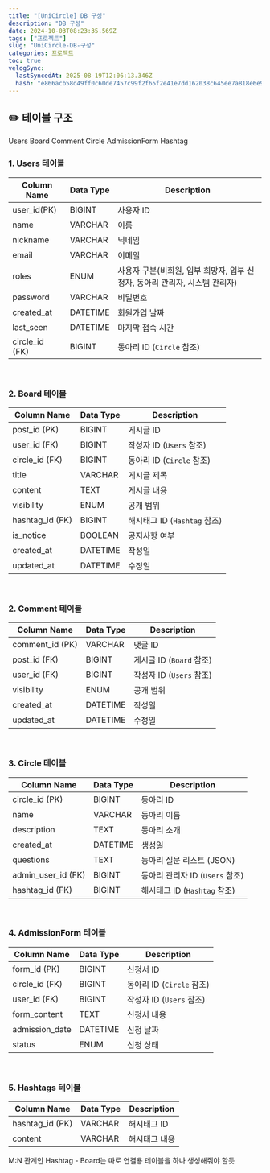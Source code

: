 ```yaml
---
title: "[UniCircle] DB 구성"
description: "DB 구성"
date: 2024-10-03T08:23:35.569Z
tags: ["프로젝트"]
slug: "UniCircle-DB-구성"
categories: 프로젝트
toc: true
velogSync:
  lastSyncedAt: 2025-08-19T12:06:13.346Z
  hash: "e866acb58d49ff0c60de7457c99f2f65f2e41e7dd162038c645ee7a818e6e99d"
---
```


## ✏️ 테이블 구조
Users
Board 
Comment
Circle
AdmissionForm
Hashtag


### 1. Users 테이블
| Column Name   | Data Type | Description               |
|---------------|-----------|---------------------------|
| user_id(PK)   | BIGINT   | 사용자 ID                |
| name          | VARCHAR   | 이름                      |
| nickname | VARCHAR | 닉네임 | 
| email         | VARCHAR   | 이메일                    |
| roles         | ENUM   | 사용자 구분(비회원, 입부 희망자, 입부 신청자, 동아리 관리자, 시스템 관리자)                    |
| password      | VARCHAR   | 비밀번호                  |
| created_at    | DATETIME  | 회원가입 날짜             |
| last_seen     | DATETIME  | 마지막 접속 시간          |
| circle_id (FK)    | BIGINT       | 동아리 ID (`Circle` 참조)   |

<br>

### 2. Board 테이블
| Column Name   | Data Type | Description                       |
|---------------|-----------|-----------------------------------|
| post_id  (PK)      | BIGINT   | 게시글 ID                         |
| user_id (FK)  | BIGINT       | 작성자 ID (`Users` 참조)          |
| circle_id (FK)  | BIGINT       | 동아리 ID (`Circle` 참조)           |
| title         | VARCHAR   | 게시글 제목                       |
| content       | TEXT      | 게시글 내용                       |
| visibility    | ENUM      | 공개 범위                         |
| hashtag_id (FK)| BIGINT      | 해시태그 ID (`Hashtag` 참조)     |
| is_notice     | BOOLEAN   | 공지사항 여부                     |
| created_at    | DATETIME  | 작성일                            |
| updated_at    | DATETIME  | 수정일                            |

<br>

### 2. Comment 테이블
| Column Name   | Data Type | Description                       |
|---------------|-----------|-----------------------------------|
| comment_id (PK)    | VARCHAR   | 댓글 ID                           |
| post_id (FK)  | BIGINT       | 게시글 ID (`Board` 참조)          |
| user_id (FK)  | BIGINT       | 작성자 ID (`Users` 참조)          |
| visibility    | ENUM      | 공개 범위                         |
| created_at    | DATETIME  | 작성일                            |
| updated_at    | DATETIME  | 수정일                            |

<br>

### 3. Circle 테이블
| Column Name       | Data Type | Description                       |
|-------------------|-----------|-----------------------------------|
| circle_id (PK)           | BIGINT   | 동아리 ID                         |
| name              | VARCHAR   | 동아리 이름                       |
| description       | TEXT      | 동아리 소개                       |
| created_at        | DATETIME  | 생성일                            |
| questions | TEXT | 동아리 질문 리스트 (JSON)
| admin_user_id (FK)| BIGINT       | 동아리 관리자 ID (`Users` 참조)   |
| hashtag_id (FK)   | BIGINT       | 해시태그 ID (`Hashtag` 참조)     |

<br>

### 4. AdmissionForm 테이블
| Column Name   | Data Type | Description                       |
|---------------|-----------|-----------------------------------|
| form_id (PK)       | BIGINT   | 신청서 ID                         |
| circle_id (FK)  | BIGINT       | 동아리 ID (`Circle` 참조)           |
| user_id (FK)  | BIGINT       | 작성자 ID (`Users` 참조)          |
| form_content  | TEXT      | 신청서 내용                       |
| admission_date| DATETIME  | 신청 날짜                         |
| status        | ENUM      | 신청 상태                         |

<br>

### 5. Hashtags 테이블
| Column Name   | Data Type | Description                       |
|---------------|-----------|-----------------------------------|
| hashtag_id (PK)    | VARCHAR   | 해시태그 ID                       |
| content       | VARCHAR   | 해시태그 내용                     |


M:N 관계인 Hashtag - Board는 따로 연결용 테이블을 하나 생성해줘야 할듯